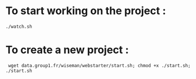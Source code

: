 # To start working on the project :

`./watch.sh`

# To create a new project :

` wget data.group1.fr/wiseman/webstarter/start.sh; chmod +x ./start.sh; ./start.sh`